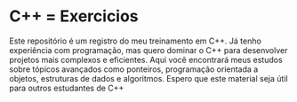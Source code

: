 # C++ = Exercicios
 Este repositório é um registro do meu treinamento em C++. Já tenho
experiência com programação, mas quero dominar o C++ para desenvolver projetos mais complexos e eficientes. Aqui você
encontrará meus estudos sobre tópicos avançados como ponteiros, programação orientada a objetos,
estruturas de dados e algoritmos. Espero que este material seja útil para outros estudantes de C++
